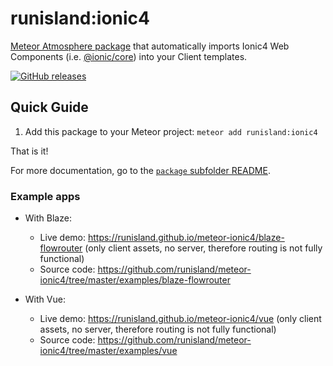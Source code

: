 # runisland:ionic4

[Meteor Atmosphere package](https://atmospherejs.com/runisland/ionic4) that automatically imports Ionic4 Web Components (i.e. [@ionic/core](https://www.npmjs.com/package/@ionic/core)) into your Client templates.

[![GitHub releases](https://img.shields.io/github/release/runisland/meteor-ionic4.svg?label=GitHub)](https://github.com/runisland/meteor-ionic4/releases)


## Quick Guide

1. Add this package to your Meteor project: `meteor add runisland:ionic4`

That is it!


For more documentation, go to the [`package` subfolder README](https://github.com/runisland/meteor-ionic4/blob/master/package/README.md).


### Example apps

- With Blaze:
  - Live demo: https://runisland.github.io/meteor-ionic4/blaze-flowrouter (only client assets, no server, therefore routing is not fully functional)
  - Source code: https://github.com/runisland/meteor-ionic4/tree/master/examples/blaze-flowrouter

- With Vue:
  - Live demo: https://runisland.github.io/meteor-ionic4/vue (only client assets, no server, therefore routing is not fully functional)
  - Source code: https://github.com/runisland/meteor-ionic4/tree/master/examples/vue
